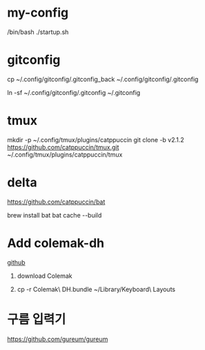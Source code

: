 # my-config

/bin/bash ./startup.sh

# gitconfig

cp ~/.config/gitconfig/.gitconfig_back ~/.config/gitconfig/.gitconfig

ln -sf ~/.config/gitconfig/.gitconfig ~/.gitconfig

# tmux

mkdir -p ~/.config/tmux/plugins/catppuccin
git clone -b v2.1.2 https://github.com/catppuccin/tmux.git ~/.config/tmux/plugins/catppuccin/tmux

# delta

https://github.com/catppuccin/bat

brew install bat
bat cache --build

# Add colemak-dh

[github](https://github.com/ColemakMods/mod-dh)

1. download Colemak

2. cp -r Colemak\ DH.bundle ~/Library/Keyboard\ Layouts

# 구름 입력기

https://github.com/gureum/gureum
